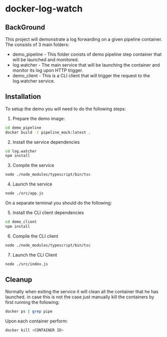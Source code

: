 # docker-log-watch

## BackGround
This project will demonstrate a log forwarding on a given pipeline container.
The consists of 3 main folders:

* demo_pipeline - This folder conists of demo pipeline step container that will be launched and monitored.
* log.watcher - The main service that will be launching the container and monitor its log upon HTTP trigger.
* demo_client - This is a CLI client that will trigger the request to the log.watcher service.

## Installation

To setup the demo you will need to do the following steps:

1. Prepare the demo image:
```bash
cd demo_pipeline
docker build -t pipeline_mock:latest .
```

2. Install the service dependencies

```bash
cd log.watcher
npm install
```

3. Compile the service

```bash
node ./node_modules/typescript/bin/tsc 
```

4. Launch the service

```bash
node ./src/app.js
```

On a separate terminal you should do the following:

5. Install the CLI client dependencies

```bash
cd demo_client
npm install
```

6. Compile the CLI client

```bash
node ./node_modules/typescript/bin/tsc 
```
7. Launch the CLI Client

```bash
node ./src/index.js
```


## Cleanup
Normally when exiting the service it will clean all the container that he has launched.
in case this is not the case just manually kill the containers by first running the following:

```bash
docker ps | grep pipe
```
Upon each container perform:

```bash
docker kill <CONTAINER ID>
```



